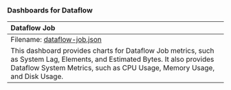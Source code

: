 ### Dashboards for Dataflow

|Dataflow Job|
|:------------------|
|Filename: [dataflow-job.json](dataflow-job.json)|
|This dashboard provides charts for Dataflow Job metrics, such as System Lag, Elements, and Estimated Bytes. It also provides Dataflow System Metrics, such as CPU Usage, Memory Usage, and Disk Usage.|

